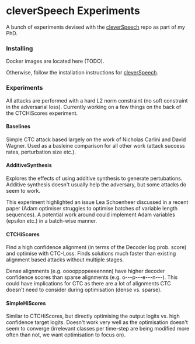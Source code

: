 # cleverSpeech Experiments

A bunch of experiments devised with the [cleverSpeech](https://github.com/dijksterhuis/cleverSpeech) 
repo as part of my PhD.

### Installing
Docker images are located here (TODO).

Otherwise, follow the installation instructions for [cleverSpeech](https://github.com/dijksterhuis/cleverSpeech).

### Experiments

All attacks are performed with a hard L2 norm constraint (no soft constraint in the adversarial loss).
Currently working on a few things on the back of the CTCHiScores experiment.

#### Baselines
Simple CTC attack based largely on the work of Nicholas Carlini and David Wagner.
Used as a basleine comparison for all other work (attack success rates, perturbation size etc.).

#### AdditiveSynthesis
Explores the effects of using additive synthesis to generate pertubations.
Additive synthesis doesn't usually help the adversary, but some attacks do seem to work.

This experiment highlighted an issue Lea Schoenheer discussed in a recent paper
(Adam optimiser struggles to optimise batches of variable length sequences).
A potential work around could implement Adam variables (epsilon etc.) in a batch-wise manner.

#### CTCHiScores
Find a high confidence alignment (in terms of the Decoder log prob. score) and optimise with CTC-Loss.
Finds solutions much faster than existing alignment based attacks without multiple stages.

Dense alignments (e.g. ooooppppeeeennnn) have higher decoder confidence scores than sparse alignments (e.g. o---p---e---n---).
This could have implications for CTC as there are a lot of alignments CTC doesn't need to consider during optimisation 
(dense vs. sparse).

#### SimpleHiScores
Similar to CTCHiScores, but directly optimising the output logits vs. high confidence target logits.
Doesn't work very well as the optimisation doesn't seem to converge 
(irrelevant classes per time-step are being modified more often than not, we want optimisation to focus on).


